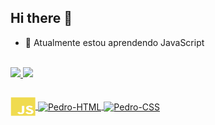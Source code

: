 ## Hi there 👋

- 🌱 Atualmente estou aprendendo JavaScript

<div style="display: inline_block"><br>
    <a href="https://github.com/PedroAlvesDev" >
    <img height="180em" src="https://github-readme-stats.vercel.app/api?username=PedroAlvesDev&show_icons=true&theme=tokyonight"/>
    <img height="180em" src="https://github-readme-stats.vercel.app/api/top-langs/?username=PedroAlvesDev&show_icons=true&theme=tokyonight"
</div>
    
##

<div>
    <img align="center" alt="Pedro-JS" height="30" width="40" src="https://raw.githubusercontent.com/devicons/devicon/master/icons/javascript/javascript-plain.svg">
    <img align="center" alt="Pedro-HTML" height="30" width="40" src="https://cdn.jsdelivr.net/gh/devicons/devicon@latest/icons/html5/html5-original.svg" />
    <img align="center" alt="Pedro-CSS" height="30" width="40" src="https://cdn.jsdelivr.net/gh/devicons/devicon@latest/icons/css3/css3-original.svg" />
</div>
